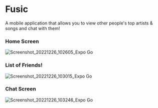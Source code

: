 # Fusic

A mobile application that allows you to view other people's top artists & songs and chat with them!

### Home Screen
![Screenshot_20221226_102605_Expo Go](https://user-images.githubusercontent.com/57547638/209583143-5bb80d90-9c5a-41b8-bbd5-794f05239240.jpg)

### List of Friends!
![Screenshot_20221226_103015_Expo Go](https://user-images.githubusercontent.com/57547638/209583108-f958586d-7974-42f2-98dc-50d8da125d1b.jpg)

### Chat Screen
![Screenshot_20221226_103246_Expo Go](https://user-images.githubusercontent.com/57547638/209583188-2544f012-b009-4c98-be16-869b3d1872ca.jpg)
